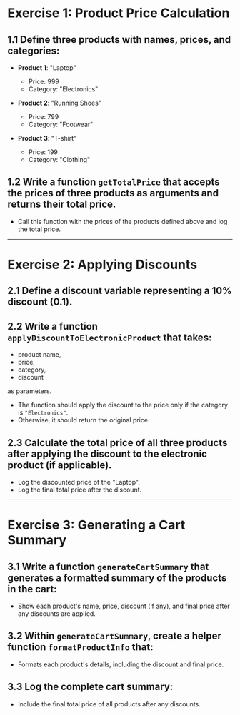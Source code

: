 # Exercise 1: Product Price Calculation

## 1.1 Define three products with names, prices, and categories:

- **Product 1**: "Laptop"  
  - Price: 999  
  - Category: "Electronics"  

- **Product 2**: "Running Shoes"  
  - Price: 799  
  - Category: "Footwear"  

- **Product 3**: "T-shirt"  
  - Price: 199  
  - Category: "Clothing"  

## 1.2 Write a function `getTotalPrice` that accepts the prices of three products as arguments and returns their total price.

- Call this function with the prices of the products defined above and log the total price.

---

# Exercise 2: Applying Discounts

## 2.1 Define a discount variable representing a 10% discount (0.1).

## 2.2 Write a function `applyDiscountToElectronicProduct` that takes:
- product name,
- price,
- category,
- discount

as parameters.

- The function should apply the discount to the price only if the category is `"Electronics"`.
- Otherwise, it should return the original price.

## 2.3 Calculate the total price of all three products after applying the discount to the electronic product (if applicable).

- Log the discounted price of the "Laptop".
- Log the final total price after the discount.

---

# Exercise 3: Generating a Cart Summary

## 3.1 Write a function `generateCartSummary` that generates a formatted summary of the products in the cart:
- Show each product's name, price, discount (if any), and final price after any discounts are applied.

## 3.2 Within `generateCartSummary`, create a helper function `formatProductInfo` that:
- Formats each product's details, including the discount and final price.

## 3.3 Log the complete cart summary:
- Include the final total price of all products after any discounts.
